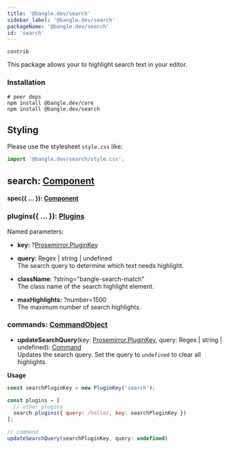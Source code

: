 ```yaml
---
title: '@bangle.dev/search'
sidebar_label: '@bangle.dev/search'
packageName: '@bangle.dev/search'
id: 'search'
---
```


`contrib`

This package allows your to highlight search text in your editor.

### Installation

```
# peer deps
npm install @bangle.dev/core
npm install @bangle.dev/search
```

## Styling

Please use the stylesheet `style.css` like:

```js
import '@bangle.dev/search/style.css';
```

## search: [Component](/docs/api/core/#component)

#### spec({ ... }): [Component](/docs/api/core/#component)

### plugins({ ... }): [Plugins](/docs/api/core/#plugins)

Named parameters:

- **key:** ?[Prosemirror.PluginKey](https://prosemirror.net/docs/ref/#state.PluginKey)

- **query**: Regex | string | undefined  
  The search query to determine which text needs highlight.

- **className**: ?string="bangle-search-match"  
  The class name of the search highlight element.

- **maxHighlights:** ?number=1500  
  The maximum number of search highlights.

### commands: [CommandObject](/docs/api/core/#commandobject)

- **updateSearchQuery**(key: [Prosemirror.PluginKey](https://prosemirror.net/docs/ref/#state.PluginKey), query: Regex | string | undefined): [Command](/docs/api/core/#command)  
  Updates the search query. Set the query to `undefined` to clear all highlights.

**Usage**

```js
const searchPluginKey = new PluginKey('search');

const plugins = [
  // other plugins
  search.plugins({ query: /hello/, key: searchPluginKey })
];

// command
updateSearchQuery(searchPluginKey, query: undefined)
```
